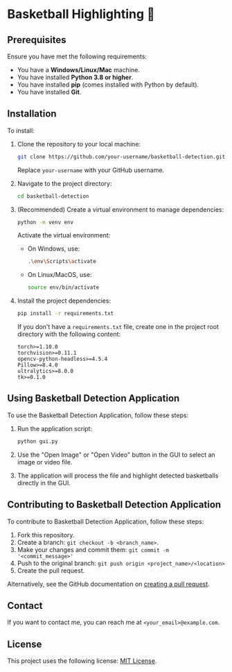# Basketball Highlighting 🏀


## Prerequisites

Ensure you have met the following requirements:

- You have a **Windows/Linux/Mac** machine.
- You have installed **Python 3.8 or higher**.
- You have installed **pip** (comes installed with Python by default).
- You have installed **Git**.

## Installation

To install:

1. Clone the repository to your local machine:
    ```bash
    git clone https://github.com/your-username/basketball-detection.git
    ```
    Replace `your-username` with your GitHub username.

2. Navigate to the project directory:
    ```bash
    cd basketball-detection
    ```

3. (Recommended) Create a virtual environment to manage dependencies:
    ```bash
    python -m venv env
    ```
    Activate the virtual environment:
    - On Windows, use:
        ```bash
        .\env\Scripts\activate
        ```
    - On Linux/MacOS, use:
        ```bash
        source env/bin/activate
        ```

4. Install the project dependencies:
    ```bash
    pip install -r requirements.txt
    ```

    If you don't have a `requirements.txt` file, create one in the project root directory with the following content:
    ```
    torch>=1.10.0
    torchvision>=0.11.1
    opencv-python-headless>=4.5.4
    Pillow>=8.4.0
    ultralytics>=8.0.0
    tk>=0.1.0
    ```

## Using Basketball Detection Application

To use the Basketball Detection Application, follow these steps:

1. Run the application script:
    ```bash
    python gui.py
    ```

2. Use the "Open Image" or "Open Video" button in the GUI to select an image or video file.

3. The application will process the file and highlight detected basketballs directly in the GUI.

## Contributing to Basketball Detection Application

To contribute to Basketball Detection Application, follow these steps:

1. Fork this repository.
2. Create a branch: `git checkout -b <branch_name>`.
3. Make your changes and commit them: `git commit -m '<commit_message>'`
4. Push to the original branch: `git push origin <project_name>/<location>`
5. Create the pull request.

Alternatively, see the GitHub documentation on [creating a pull request](https://help.github.com/en/github/collaborating-with-issues-and-pull-requests/creating-a-pull-request).

## Contact

If you want to contact me, you can reach me at `<your_email>@example.com`.

## License

This project uses the following license: [MIT License](<link>).
